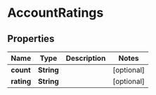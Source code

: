 

# AccountRatings


## Properties

| Name | Type | Description | Notes |
|------------ | ------------- | ------------- | -------------|
|**count** | **String** |  |  [optional] |
|**rating** | **String** |  |  [optional] |



